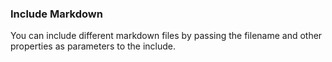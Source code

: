 ### Include Markdown
You can include different markdown files by passing the filename and other properties as parameters to the include.
